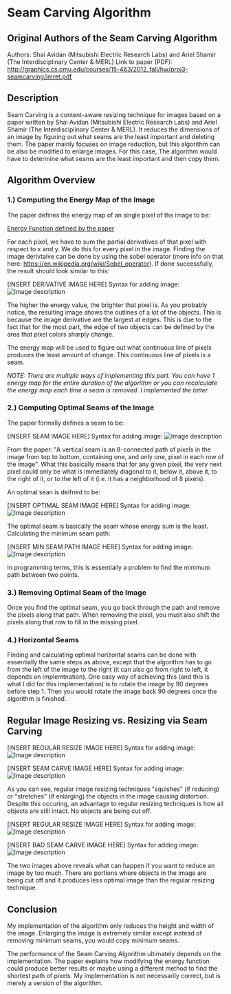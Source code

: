 # Seam Carving Algorithm

## Original Authors of the Seam Carving Algorithm
Authors: Shai Avidan (Mitsubishi Electric Research Labs) and Ariel Shamir (The Interdisciplinary Center & MERL)
Link to paper (PDF): http://graphics.cs.cmu.edu/courses/15-463/2012_fall/hw/proj3-seamcarving/imret.pdf

## Description
Seam Carving is a content-aware resizing technique for images based on a paper written by Shai Avidan (Mitsubishi Electric Research Labs) and Ariel Shamir (The Interdisciplinary Center & MERL). It reduces the dimensions of an image by figuring out what seams are the least important and deleting them. The paper mainly focuses on image reduction, but this algorithm can be also be modified to enlarge images. For this case, The algorithm would have to determine what seams are the least important and then copy them.

## Algorithm Overview

### 1.) Computing the Energy Map of the Image
The paper defines the energy map of an single pixel of the image to be:

[Energy Function defined by the paper](README_Assets/Energy_Function)

For each pixel, we have to sum the partial derivatives of that pixel with respect to x and y. We do this for every pixel in the image. Finding the image derivtaive can be done by using the sobel operator (more info on that here: https://en.wikipedia.org/wiki/Sobel_operator). If done successfully, the result should look similar to this:

[INSERT DERIVATIVE IMAGE HERE]
Syntax for adding image: ![Image description](link-to-image)

The higher the energy value, the brighter that pixel is. As you probably notice, the resulting image shows the outlines of a lot of the objects. This is because the image derivative are the largest at edges. This is due to the fact that for the most part, the edge of two objects can be defined by the area that pixel colors sharply change.

The energy map will be used to figure out what continuous line of pixels produces the least amount of change. This continuous line of pixels is a seam.

*NOTE: There are multiple ways of implementing this part. You can have 1 energy map for the entire duration of the algorithm or you can recalculate the energy map each time a seam is removed. I implemented the latter.*

### 2.) Computing Optimal Seams of the Image
The paper formally defines a seam to be:

[INSERT SEAM IMAGE HERE]
Syntax for adding image: ![Image description](link-to-image)

From the paper: "A vertical seam is an 8-connected path of pixels in the image from top to bottom, containing one, and only one, pixel in each row of the image". What this basically means that for any given pixel, the very next pixel could only be what is immediately diagonal to it, below it, above it, to the right of it, or to the left of it (i.e. it has a neighborhood of 8 pixels).

An optimal sean is deifned to be:

[INSERT OPTIMAL SEAM IMAGE HERE]
Syntax for adding image: ![Image description](link-to-image)

The optimal seam is basically the seam whose energy sum is the least. Calculating the minimum seam path:

[INSERT MIN SEAM PATH IMAGE HERE]
Syntax for adding image: ![Image description](link-to-image)

In programming terms, this is essentially a problem to find the minimum path between two points.

### 3.) Removing Optimal Seam of the Image
Once you find the optimal seam, you go back through the path and remove the pixels along that path. When removing the pixel, you must also shift the pixels along that row to fill in the missing pixel.

### 4.) Horizontal Seams
Finding and calculating optimal horizontal seams can be done with essentially the same steps as above, except that the algorithm has to go from the left of the image to the right (it can also go from right to left, it depends on implemtnation). One easy way of achieving this (and this is what I did for this implementation) is to rotate the image by 90 degrees before step 1. Then you would rotate the image back 90 degrees once the algorithm is finished.

## Regular Image Resizing vs. Resizing via Seam Carving

[INSERT REGULAR RESIZE IMAGE HERE]
Syntax for adding image: ![Image description](link-to-image)

[INSERT SEAM CARVE IMAGE HERE]
Syntax for adding image: ![Image description](link-to-image)

As you can see, regular image resizing techniques "squishes" (if reducing) or "stretches" (if enlarging) the objects in the image causing distortion. Despite this occuring, an advantage to regular resizing techniques is how all objects are still intact. No objects are being cut off.

[INSERT REGULAR RESIZE IMAGE HERE]
Syntax for adding image: ![Image description](link-to-image)

[INSERT BAD SEAM CARVE IMAGE HERE]
Syntax for adding image: ![Image description](link-to-image)

The two images above reveals what can happen if you want to reduce an image by too much. There are portions where objects in the image are being cut off and it produces less optimal image than the regular resizing technique.

## Conclusion
My implementation of the algorithm only reduces the height and width of the image. Enlarging the image is extremely similar except instead of removing minimum seams, you would copy minimum seams.

The performance of the Seam Carving Algorithm ultimately depends on the implementation. The paper explains how modifying the energy function could produce better results or maybe using a different method to find the shortest path of pixels. My implementation is not necessarily correct, but is merely a version of the algorithm.
